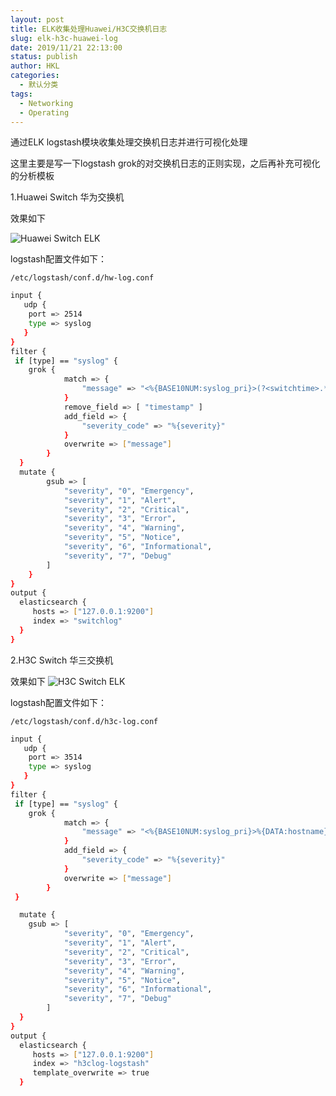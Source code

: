 ```yaml
---
layout: post
title: ELK收集处理Huawei/H3C交换机日志
slug: elk-h3c-huawei-log
date: 2019/11/21 22:13:00
status: publish
author: HKL
categories: 
  - 默认分类
tags: 
  - Networking
  - Operating
---
```


通过ELK logstash模块收集处理交换机日志并进行可视化处理

这里主要是写一下logstash grok的对交换机日志的正则实现，之后再补充可视化的分析模板

1.Huawei Switch 华为交换机

效果如下

<!--more-->

![Huawei Switch ELK][1]

logstash配置文件如下：

`/etc/logstash/conf.d/hw-log.conf`
```bash
input {
   udp {
    port => 2514
    type => syslog 
   }
}
filter {
 if [type] == "syslog" {
 	grok {
            match => {
                "message" => "<%{BASE10NUM:syslog_pri}>(?<switchtime>.*) %{DATA:hostname} %{DATA:ddModuleName}/%{POSINT:severity}/%{DATA:Brief}:%{GREEDYDATA:message}"
            }
            remove_field => [ "timestamp" ]
            add_field => {
                "severity_code" => "%{severity}"
            }
            overwrite => ["message"]
        }
  }
  mutate {
        gsub => [
            "severity", "0", "Emergency",
            "severity", "1", "Alert",
            "severity", "2", "Critical",
            "severity", "3", "Error",
            "severity", "4", "Warning",
            "severity", "5", "Notice",
            "severity", "6", "Informational",
            "severity", "7", "Debug"
        ]
    }
}
output {
  elasticsearch {
     hosts => ["127.0.0.1:9200"]
     index => "switchlog"
  }
}

```

2.H3C Switch 华三交换机

效果如下
![H3C Switch ELK][2]

logstash配置文件如下：

`/etc/logstash/conf.d/h3c-log.conf`
```bash
input {
   udp {
    port => 3514
    type => syslog 
   }
}
filter {
 if [type] == "syslog" {
    grok {
            match => {
                "message" => "<%{BASE10NUM:syslog_pri}>%{DATA:hostname} %%%{DATA:vvmodule}/%{POSINT:severity}/%{DATA:digest}: %{GREEDYDATA:message}"
            }
            add_field => {
                "severity_code" => "%{severity}"
            }
            overwrite => ["message"]
        }     
 }

  mutate {
    gsub => [
            "severity", "0", "Emergency",
            "severity", "1", "Alert",
            "severity", "2", "Critical",
            "severity", "3", "Error",
            "severity", "4", "Warning",
            "severity", "5", "Notice",
            "severity", "6", "Informational",
            "severity", "7", "Debug"
        ]  
  }
}
output {
  elasticsearch {
     hosts => ["127.0.0.1:9200"]
     index => "h3clog-logstash"
     template_overwrite => true
  }

```

  [1]: https://img.ppuu.org/img/2019/11/20191122093131.png
  [2]: https://img.ppuu.org/img/2019/11/20191122093435.png